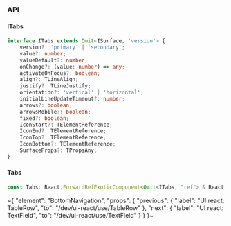 

### API

#### ITabs

```ts
interface ITabs extends Omit<ISurface, 'version'> {
    version?: 'primary' | 'secondary';
    value?: number;
    valueDefault?: number;
    onChange?: (value: number) => any;
    activateOnFocus?: boolean;
    align?: TLineAlign;
    justify?: TLineJustify;
    orientation?: 'vertical' | 'horizontal';
    initialLineUpdateTimeout?: number;
    arrows?: boolean;
    arrowsMobile?: boolean;
    fixed?: boolean;
    IconStart?: TElementReference;
    IconEnd?: TElementReference;
    IconTop?: TElementReference;
    IconBottom?: TElementReference;
    SurfaceProps?: TPropsAny;
}
```

#### Tabs

```ts
const Tabs: React.ForwardRefExoticComponent<Omit<ITabs, "ref"> & React.RefAttributes<unknown>>;
```


~{
  "element": "BottomNavigation",
  "props": {
    "previous": {
      "label": "UI react: TableRow",
      "to": "/dev/ui-react/use/TableRow"
    },
    "next": {
      "label": "UI react: TextField",
      "to": "/dev/ui-react/use/TextField"
    }
  }
}~
